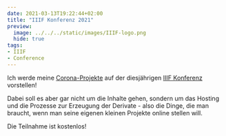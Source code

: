```yaml
---
date: 2021-03-13T19:22:44+02:00
title: "IIIF Konferenz 2021"
preview:
  image: ../../../static/images/IIIF-logo.png
  hide: true
tags:
- IIIF
- Conference
---
```


Ich werde meine [Corona-Projekte](https://projektemacher.org/blogs/) auf der diesjährigen [IIIF Konferenz](https://iiif.io/event/2021/annual_conference/) vorstellen!

<!--more-->
Dabei soll es aber gar nicht um die Inhalte gehen, sondern um das Hosting und die Prozesse zur Erzeugung der Derivate - also die Dinge, die man braucht, wenn man seine eigenen kleinen Projekte online stellen will.

Die Teilnahme ist kostenlos!

